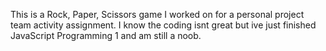 This is a Rock, Paper, Scissors game I worked on for a personal project team activity assignment.
I know the coding isnt great but ive just finished JavaScript Programming 1 and am still a noob.
